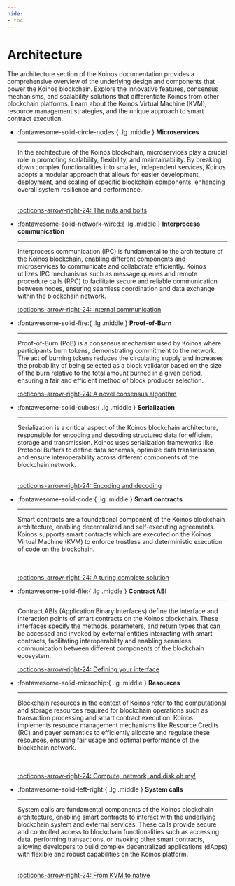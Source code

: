 ```yaml
---
hide:
- toc
---
```


# Architecture
The architecture section of the Koinos documentation provides a comprehensive overview of the underlying design and components that power the Koinos blockchain. Explore the innovative features, consensus mechanisms, and scalability solutions that differentiate Koinos from other blockchain platforms. Learn about the Koinos Virtual Machine (KVM), resource management strategies, and the unique approach to smart contract execution.

<div class="grid cards" markdown>

-   :fontawesome-solid-circle-nodes:{ .lg .middle } __Microservices__

    ---

    
    In the architecture of the Koinos blockchain, microservices play a crucial role in promoting scalability, flexibility, and maintainability. By breaking down complex functionalities into smaller, independent services, Koinos adopts a modular approach that allows for easier development, deployment, and scaling of specific blockchain components, enhancing overall system resilience and performance.
    <br/><br/>

    [:octicons-arrow-right-24: The nuts and bolts](microservices.md)

-  :fontawesome-solid-network-wired:{ .lg .middle } __Interprocess communication__

    ---

    Interprocess communication (IPC) is fundamental to the architecture of the Koinos blockchain, enabling different components and microservices to communicate and collaborate efficiently. Koinos utilizes IPC mechanisms such as message queues and remote procedure calls (RPC) to facilitate secure and reliable communication between nodes, ensuring seamless coordination and data exchange within the blockchain network.

    [:octicons-arrow-right-24: Internal communication](interprocess-communication.md)

-   :fontawesome-solid-fire:{ .lg .middle } __Proof-of-Burn__

    ---

    
    Proof-of-Burn (PoB) is a consensus mechanism used by Koinos where participants burn tokens, demonstrating commitment to the network. The act of burning tokens reduces the circulating supply and increases the probability of being selected as a block validator based on the size of the burn relative to the total amount burned in a given period, ensuring a fair and efficient method of block producer selection.

    [:octicons-arrow-right-24: A novel consensus algorithm](proof-of-burn.md)

-   :fontawesome-solid-cubes:{ .lg .middle } __Serialization__

    ---

    Serialization is a critical aspect of the Koinos blockchain architecture, responsible for encoding and decoding structured data for efficient storage and transmission. Koinos uses serialization frameworks like Protocol Buffers to define data schemas, optimize data transmission, and ensure interoperability across different components of the blockchain network.
    <br/><br/>

    [:octicons-arrow-right-24: Encoding and decoding](serialization.md)

-   :fontawesome-solid-code:{ .lg .middle } __Smart contracts__

    ---

    Smart contracts are a foundational component of the Koinos blockchain architecture, enabling decentralized and self-executing agreements. Koinos supports smart contracts which are executed on the Koinos Virtual Machine (KVM) to enforce trustless and deterministic execution of code on the blockchain.
    <br/><br/><br/>

    [:octicons-arrow-right-24: A turing complete solution](smart-contracts.md)

-   :fontawesome-solid-file:{ .lg .middle } __Contract ABI__

    ---

    
    Contract ABIs (Application Binary Interfaces) define the interface and interaction points of smart contracts on the Koinos blockchain. These interfaces specify the methods, parameters, and return types that can be accessed and invoked by external entities interacting with smart contracts, facilitating interoperability and enabling seamless communication between different components of the blockchain ecosystem.

    [:octicons-arrow-right-24: Defining your interface](contract-abi.md)

-   :fontawesome-solid-microchip:{ .lg .middle } __Resources__

    ---

    Blockchain resources in the context of Koinos refer to the computational and storage resources required for blockchain operations such as transaction processing and smart contract execution. Koinos implements resource management mechanisms like Resource Credits (RC) and payer semantics to efficiently allocate and regulate these resources, ensuring fair usage and optimal performance of the blockchain network.
    <br/><br/><br/>

    [:octicons-arrow-right-24: Compute, network, and disk oh my!](resources.md)

-   :fontawesome-solid-left-right:{ .lg .middle } __System calls__

    ---

    System calls are fundamental components of the Koinos blockchain architecture, enabling smart contracts to interact with the underlying blockchain system and external services. These calls provide secure and controlled access to blockchain functionalities such as accessing data, performing transactions, or invoking other smart contracts, allowing developers to build complex decentralized applications (dApps) with flexible and robust capabilities on the Koinos platform.
    <br/><br/>

    [:octicons-arrow-right-24: From KVM to native](system-calls.md)

</div>